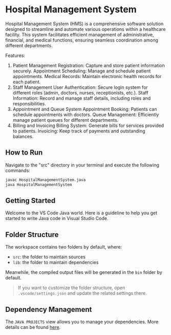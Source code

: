 # Hospital Management System

Hospital Management System (HMS) is a comprehensive software solution designed to streamline and automate various operations within a healthcare facility. This system facilitates efficient management of administrative, financial, and medical functions, ensuring seamless coordination among different departments. 

Features:
1. Patient Management
Registration: Capture and store patient information securely.
Appointment Scheduling: Manage and schedule patient appointments.
Medical Records: Maintain electronic health records for each patient.
2. Staff Management
User Authentication: Secure login system for different roles (admin, doctors, nurses, receptionists, etc.).
Staff Information: Record and manage staff details, including roles and responsibilities.
3. Appointment and Queue System
Appointment Booking: Patients can schedule appointments with doctors.
Queue Management: Efficiently manage patient queues for different departments.
4. Billing and Invoicing
Billing System: Generate bills for services provided to patients.
Invoicing: Keep track of payments and outstanding balances.


## How to Run

Navigate to the "src" directory in your terminal and execute the following commands:

```bash
javac HospitalManagementSystem.java
java HospitalManagementSystem
```


## Getting Started

Welcome to the VS Code Java world. Here is a guideline to help you get started to write Java code in Visual Studio Code.

## Folder Structure

The workspace contains two folders by default, where:

- `src`: the folder to maintain sources
- `lib`: the folder to maintain dependencies

Meanwhile, the compiled output files will be generated in the `bin` folder by default.

> If you want to customize the folder structure, open `.vscode/settings.json` and update the related settings there.

## Dependency Management

The `JAVA PROJECTS` view allows you to manage your dependencies. More details can be found [here](https://github.com/microsoft/vscode-java-dependency#manage-dependencies).





